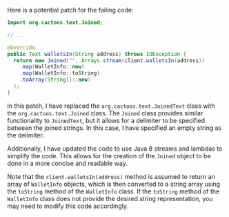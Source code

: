 Here is a potential patch for the failing code:
```java
import org.cactoos.text.Joined;

// ...

@Override
public Text walletsIn(String address) throws IOException {
  return new Joined("", Arrays.stream(client.walletsIn(address))
    .map(WalletInfo::new)
    .map(WalletInfo::toString)
    .toArray(String[]::new)
  );
}
```
In this patch, I have replaced the `org.cactoos.text.JoinedText` class with the `org.cactoos.text.Joined` class. The `Joined` class provides similar functionality to `JoinedText`, but it allows for a delimiter to be specified between the joined strings. In this case, I have specified an empty string as the delimiter.

Additionally, I have updated the code to use Java 8 streams and lambdas to simplify the code. This allows for the creation of the `Joined` object to be done in a more concise and readable way.

Note that the `client.walletsIn(address)` method is assumed to return an array of `WalletInfo` objects, which is then converted to a string array using the `toString` method of the `WalletInfo` class. If the `toString` method of the `WalletInfo` class does not provide the desired string representation, you may need to modify this code accordingly.